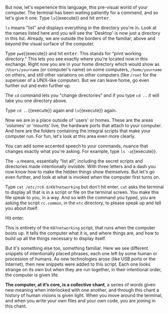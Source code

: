 But now, let's experience this language, this pre-visual world of your computer. The terminal has been waiting patiently for a command, and so let's give it one. Type `ls`{{execute}} and hit <kbd>enter</kbd>.

`ls` means "list" and displays everything in the directory you're in. Look at the names listed here and you will see the 'Desktop' is now just a directory in this list. Already, we are outside the borders of the familiar; above and beyond the visual surface of the computer.

Type `pwd`{{execute}} and hit <kbd>enter</kbd>. This stands for &ldquo;print working directory.&rdquo; This lets you see exactly where you're located now in this exchange. Right now you are in your home directory which would show as `/Users/yourname` (or computer's name) on some computers, `/home/yourname` on others, and still other variations on other computers (like `/root` for the superuser of a UNIX-like computer). But we can leave home, go even further out and even further up.

The `cd` command lets you "change directories" and if you type `cd ..` it will take you one directory above.

Type `cd ..`{{execute}} again and `ls`{{execute}} again.

Now we are in a place outside of 'users' or homes. These are the areas 'volumes' or 'mounts' live, the hardware ports that attach to your computer. And here are the folders containing the integral scripts that make your computer run. For fun, let's look at this area even more clearly.

You can add some accented speech to your commands, nuance that changes exactly what you're asking. For example, type `ls -a`{{execute}}.

The `-a` means, essentially &ldquo;list all&rdquo;, including the secret scripts and directories made intentionally invisible. With three letters and a dash you now know how to make the hidden things show themselves. But let's go even further, and look at what is invoked when the computer first turns on.

Type `cat /etc/rc0.d/K07networking` but don't hit enter. `cat` asks the terminal to display all that is in a script or file on the terminal screen. You make this file speak to you, in a way. And so with the command you typed, you are asking the script `rc.common`, in the `etc` directory, to please speak up and tell you about itself.

Hit enter.

This is entirety of the `K07networking` script, that runs when the computer boots up. It tells the computer what it is, and where things are, and how to build up all the things necessary to display itself.

But it's something else too, something familiar. Here we see different snippets of intentionally placed phrases, each one left by some human or procession of humans. As new technologies arose (like USB ports or the Internet), then new snippets were added to this script. Each one looks strange on its own but when they are run together, in their intentional order, the computer is given life.

**The computer, at it&rsquo;s core, is a collective chant**, a series of words given new meaning when interlocked with one another, and through this chant a history of human visions is given light. When you move around the terminal, and when you write your own files and your own code, you are joining in this chant.
